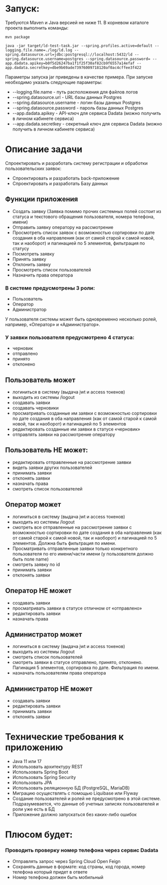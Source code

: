 # Запуск:
Требуются Maven и Java версией не ниже 11.
В корневом каталоге проекта выполнить команды:
```
mvn package
```
```
java -jar target/ld-test-task.jar --spring.profiles.active=default --logging.file.name=./log/ld.log --spring.datasource.url=jdbc:postgresql://localhost:5432/ld --spring.datasource.username=postgres --spring.datasource.password= --app.dadata.apikey=b0f5d26247ba1f1f25f30af82cb9f6557a14efaf --app.dadata.secretkey=dbe9b69ade73976009718120af0ac4cffee3f422
```
Параметры запуска jar приведены в качестве примера.
При запуске необходимо указать следующие параметры:
- --logging.file.name - путь расположения для файлов логов
- --spring.datasource.url - URL базы данных Postgres
- --spring.datasource.username - логин базы данных Postgres
- --spring.datasource.password - пароль базы данных Postgres
- --app.dadata.apikey - API-ключ для сервиса Dadata (можно получить в личном кабинете сервиса)
- --app.dadata.secretkey - секретный ключ для сервиса Dadata (можно получить в личном кабинете сервиса)

# Описание задачи
Спроектировать и разработать систему регистрации и обработки пользовательских
заявок:
- Спроектировать и разработать back-приложение
- Спроектировать и разработать Базу данных

## Функции приложения
- Создать заявку (Заявка помимо прочих системных полей состоит из статуса и
текстового обращения пользователя, номера телефона, имени)
- Отправить заявку оператору на рассмотрение
- Просмотреть список заявок с возможностью сортировки по дате создания в оба
направления (как от самой старой к самой новой, так и наоборот) и пагинацией
по 5 элементов, фильтрация по статусу
- Посмотреть заявку
- Принять заявку
- Отклонить заявку
- Просмотреть список пользователей
- Назначить права оператора

### В системе предусмотрены 3 роли:
- Пользователь
- Оператор
- Администратор

У пользователя системы может быть одновременно несколько ролей, например,
«Оператор» и «Администратор».

### У заявки пользователя предусмотрено 4 статуса:
- черновик
- отправлено
- принято
- отклонено
## Пользователь может
- логиниться в систему (выдача jwt и access токенов)
- выходить из системы /logout
- создавать заявки
- создавать черновики
- просматривать созданные им заявки с возможностью сортировки по дате
создания в оба направления (как от самой старой к самой новой, так и наоборот)
и пагинацией по 5 элементов
- редактировать созданные им заявки в статусе «черновик»
- отправлять заявки на рассмотрение оператору
## Пользователь НЕ может:
- редактировать отправленные на рассмотрение заявки
- видеть заявки других пользователей
- принимать заявки
- отклонять заявки
- назначать права
- смотреть список пользователей
## Оператор может
- логиниться в систему (выдача jwt и access токенов)
- выходить из системы /logout
- смотреть все отправленные на рассмотрение заявки с возможностью
сортировки по дате создания в оба направления (как от самой старой к самой
новой, так и наоборот) и пагинацией по 5 элементов. Должна быть фильтрация по имени.
- Просматривать отправленные заявки только конкретного пользователя по его
имени/части имени (у пользователя должно быть поле name)
- смотреть заявку по id
- принимать заявки
- отклонять заявки
## Оператор НЕ может
- создавать заявки
- просматривать заявки в статусе отличном от «отправлено»
- редактировать заявки
- назначать права
## Администратор может
- логиниться в систему (выдача jwt и access токенов)
- выходить из системы /logout
- смотреть список пользователей
- смотреть заявки в статусе отправлено, принято, отклонено. Пагинация 5 элементов,
сортировка по дате. Фильтрация по имени.
- назначать пользователям права оператора
## Администратор НЕ может
- создавать заявки
- редактировать заявки
- принимать заявки
- отклонять заявки
# Технические требования к приложению
- Java 11 или 17
- Использовать архитектуру REST
- Использовать Spring Boot
- Использовать Spring Security
- Использовать JPA
- Использовать реляционную БД (PostgreSQL, MariaDB)
- Миграцию осуществлять с помощью Liquibase или Flyway
- Создание пользователей и ролей не предусмотрено в этой системе.
Подразумевается, что данные об учетных записях пользователей и роли уже есть в
БД
- Приложение должно запускаться без каких-либо ошибок
# Плюсом будет:
### Проводить проверку номер телефона через сервис Dadata 
- Отправлять запрос через Spring Cloud Open Feign
- Cохранять данные в формате: код страны, код города, номер телефона который придет в ответе
- Номер телефона должен быть мобильный



